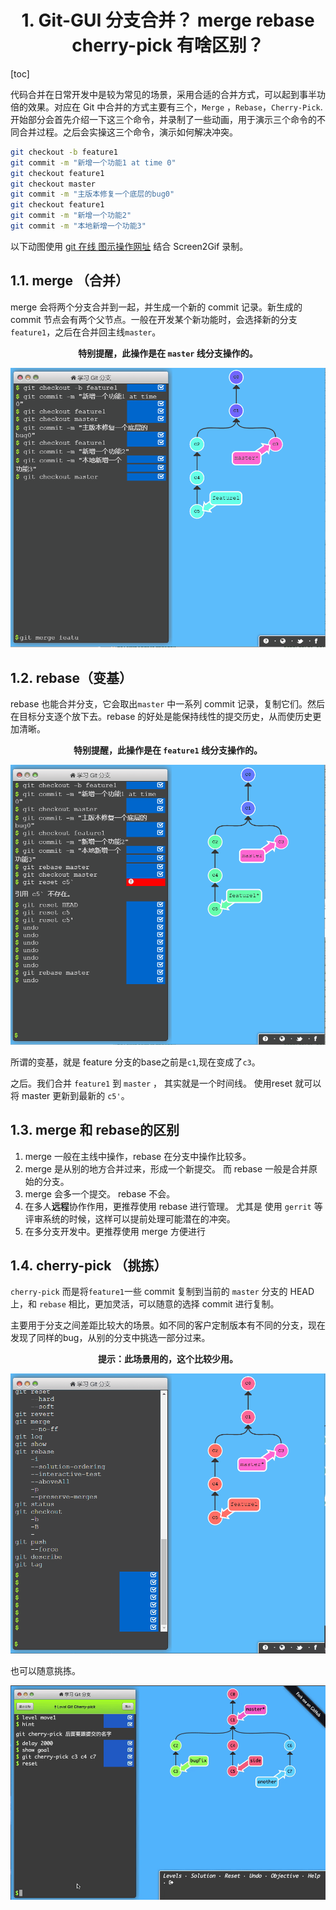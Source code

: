 <div align=center>

# 1. Git-GUI 分支合并？ merge rebase cherry-pick 有啥区别？
</div>

[toc]

代码合并在日常开发中是较为常见的场景，采用合适的合并方式，可以起到事半功倍的效果。对应在 Git 中合并的方式主要有三个，`Merge` ，`Rebase`，`Cherry-Pick`. 开始部分会首先介绍一下这三个命令，并录制了一些动画，用于演示三个命令的不同合并过程。之后会实操这三个命令，演示如何解决冲突。

```bash
git checkout -b feature1
git commit -m "新增一个功能1 at time 0"
git checkout feature1
git checkout master
git commit -m "主版本修复一个底层的bug0"
git checkout feature1
git commit -m "新增一个功能2"
git commit -m "本地新增一个功能3"
```
以下动图使用 [git 在线 图示操作网址](https://learngitbranching.js.org/?locale=zh_CN) 结合 Screen2Gif 录制。

## 1.1. merge （合并）
merge 会将两个分支合并到一起，并生成一个新的 commit 记录。新生成的 commit 节点会有两个父节点。一般在开发某个新功能时，会选择新的分支`feature1`，之后在合并回主线`master`。

<div align=center>

**特别提醒，此操作是在 `master` 线分支操作的。**
</div>

![merge](image/git-merge-graph.gif)

## 1.2. rebase（变基）
rebase 也能合并分支，它会取出`master` 中一系列 commit 记录，复制它们。然后在目标分支逐个放下去。rebase 的好处是能保持线性的提交历史，从而使历史更加清晰。

<div align=center>

**特别提醒，此操作是在 `feature1` 线分支操作的。**
</div>

![rebase](image/git-rebase-graph.gif)

所谓的变基，就是 feature 分支的base之前是`c1`,现在变成了`c3`。

之后。我们合并 `feature1` 到 `master` ， 其实就是一个时间线。 使用reset 就可以将 master 更新到最新的 `c5'`。


## 1.3. merge 和 rebase的区别

1. merge 一般在主线中操作，rebase 在分支中操作比较多。
2. merge 是从别的地方合并过来，形成一个新提交。 而 rebase 一般是合并原始的分支。
3. merge 会多一个提交。 rebase 不会。
4. 在多人**远程**协作作用，更推荐使用 rebase 进行管理。 尤其是 使用 `gerrit` 等评审系统的时候，这样可以提前处理可能潜在的冲突。
5. 在多分支开发中。更推荐使用 merge 方便进行

## 1.4. cherry-pick （挑拣）

`cherry-pick` 而是将`feature1`一些 commit 复制到当前的 `master` 分支的 HEAD 上，和 `rebase` 相比，更加灵活，可以随意的选择 commit 进行复制。

主要用于分支之间差距比较大的场景。如不同的客户定制版本有不同的分支，现在发现了同样的bug，从别的分支中挑选一部分过来。

<div align=center>

**提示：此场景用的，这个比较少用。**
</div>

![cherry-pick](image/git-cherry-pick-graph.gif)

也可以随意挑拣。

![cherry-pick](image/git-cherry-pick-graph-2.gif)

